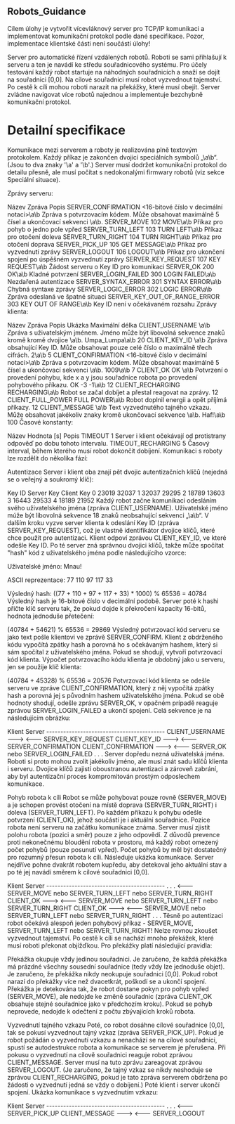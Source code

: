 ## Robots_Guidance

Cílem úlohy je vytvořit vícevláknový server pro TCP/IP komunikaci a implementovat komunikační protokol podle dané specifikace. Pozor, implementace klientské části není součástí úlohy!

Server pro automatické řízení vzdálených robotů. Roboti se sami přihlašují k serveru a ten je navádí ke středu souřadnicového systému. Pro účely testování každý robot startuje na náhodných souřadnicích a snaží se dojít na souřadnici [0,0]. Na cílové souřadnici musí robot vyzvednout tajemství. Po cestě k cíli mohou roboti narazit na překážky, které musí obejít. Server zvládne navigovat více robotů najednou a implementuje bezchybně komunikační protokol.

# Detailní specifikace
Komunikace mezi serverem a roboty je realizována plně textovým protokolem. Každý příkaz je zakončen dvojicí speciálních symbolů „\a\b“. (Jsou to dva znaky '\a' a '\b'.) Server musí dodržet komunikační protokol do detailu přesně, ale musí počítat s nedokonalými firmwary robotů (viz sekce Speciální situace).

Zprávy serveru:

Název	Zpráva Popis
SERVER_CONFIRMATION	<16-bitové číslo v decimální notaci>\a\b	Zpráva s potvrzovacím kódem. Může obsahovat maximálně 5 čísel a ukončovací sekvenci \a\b.
SERVER_MOVE	102 MOVE\a\b	Příkaz pro pohyb o jedno pole vpřed
SERVER_TURN_LEFT	103 TURN LEFT\a\b	Příkaz pro otočení doleva
SERVER_TURN_RIGHT	104 TURN RIGHT\a\b	Příkaz pro otočení doprava
SERVER_PICK_UP	105 GET MESSAGE\a\b	Příkaz pro vyzvednutí zprávy
SERVER_LOGOUT	106 LOGOUT\a\b	Příkaz pro ukončení spojení po úspěšném vyzvednutí zprávy
SERVER_KEY_REQUEST	107 KEY REQUEST\a\b	Žádost serveru o Key ID pro komunikaci
SERVER_OK	200 OK\a\b	Kladné potvrzení
SERVER_LOGIN_FAILED	300 LOGIN FAILED\a\b	Nezdařená autentizace
SERVER_SYNTAX_ERROR	301 SYNTAX ERROR\a\b	Chybná syntaxe zprávy
SERVER_LOGIC_ERROR	302 LOGIC ERROR\a\b	Zpráva odeslaná ve špatné situaci
SERVER_KEY_OUT_OF_RANGE_ERROR	303 KEY OUT OF RANGE\a\b	Key ID není v očekávaném rozsahu
Zprávy klienta:

Název	Zpráva	Popis	Ukázka	Maximální délka
CLIENT_USERNAME	<user name>\a\b	Zpráva s uživatelským jménem. Jméno může být libovolná sekvence znaků kromě kromě dvojice \a\b.	Umpa_Lumpa\a\b	20
CLIENT_KEY_ID	<Key ID>\a\b	Zpráva obsahující Key ID. Může obsahovat pouze celé číslo o maximálně třech cifrách.	2\a\b	5
CLIENT_CONFIRMATION	<16-bitové číslo v decimální notaci>\a\b	Zpráva s potvrzovacím kódem. Může obsahovat maximálně 5 čísel a ukončovací sekvenci \a\b.	1009\a\b	7
CLIENT_OK	OK <x> <y>\a\b	Potvrzení o provedení pohybu, kde x a y jsou souřadnice robota po provedení pohybového příkazu.	OK -3 -1\a\b	12
CLIENT_RECHARGING	RECHARGING\a\b	Robot se začal dobíjet a přestal reagovat na zprávy.		12
CLIENT_FULL_POWER	FULL POWER\a\b	Robot doplnil energii a opět příjímá příkazy.		12
CLIENT_MESSAGE	<text>\a\b	Text vyzvednutého tajného vzkazu. Může obsahovat jakékoliv znaky kromě ukončovací sekvence \a\b.	Haf!\a\b	100
Časové konstanty:

Název	Hodnota [s]	Popis
TIMEOUT	1	Server i klient očekávají od protistrany odpověď po dobu tohoto intervalu.
TIMEOUT_RECHARGING	5	Časový interval, během kterého musí robot dokončit dobíjení.
Komunikaci s roboty lze rozdělit do několika fází:

Autentizace
Server i klient oba znají pět dvojic autentizačních klíčů (nejedná se o veřejný a soukromý klíč):

Key ID	Server Key	Client Key
0	23019	32037
1	32037	29295
2	18789	13603
3	16443	29533
4	18189	21952
Každý robot začne komunikaci odesláním svého uživatelského jména (zpráva CLIENT_USERNAME). Uživatelské jméno múže být libovolná sekvence 18 znaků neobsahující sekvenci „\a\b“. V dalším kroku vyzve server klienta k odeslání Key ID (zpráva SERVER_KEY_REQUEST), což je vlastně identifikátor dvojice klíčů, které chce použít pro autentizaci. Klient odpoví zprávou CLIENT_KEY_ID, ve které odešle Key ID. Po té server zná správnou dvojici klíčů, takže může spočítat "hash" kód z uživatelského jména podle následujícího vzorce:

Uživatelské jméno: Mnau!

ASCII reprezentace: 77 110 97 117 33

Výsledný hash: ((77 + 110 + 97 + 117 + 33) * 1000) % 65536 = 40784
Výsledný hash je 16-bitové číslo v decimální podobě. Server poté k hashi přičte klíč serveru tak, že pokud dojde k překročení kapacity 16-bitů, hodnota jednoduše přetečení:

(40784 + 54621) % 65536 = 29869
Výsledný potvrzovací kód serveru se jako text pošle klientovi ve zprávě SERVER_CONFIRM. Klient z obdrženého kódu vypočítá zpátky hash a porovná ho s očekávaným hashem, který si sám spočítal z uživatelského jména. Pokud se shodují, vytvoří potvrzovací kód klienta. Výpočet potvrzovacího kódu klienta je obdobný jako u serveru, jen se použije klíč klienta:

(40784 + 45328) % 65536 = 20576
Potvrzovací kód klienta se odešle serveru ve zpráve CLIENT_CONFIRMATION, který z něj vypočítá zpátky hash a porovná jej s původním hashem uživatelského jména. Pokud se obě hodnoty shodují, odešle zprávu SERVER_OK, v opačném prípadě reaguje zprávou SERVER_LOGIN_FAILED a ukončí spojení. Celá sekvence je na následujícím obrázku:

Klient                  Server
​------------------------------------------
CLIENT_USERNAME     --->
                    <---    SERVER_KEY_REQUEST
CLIENT_KEY_ID       --->
                    <---    SERVER_CONFIRMATION
CLIENT_CONFIRMATION --->
                    <---    SERVER_OK
                              nebo
                            SERVER_LOGIN_FAILED
                      .
                      .
                      .
Server dopředu nezná uživatelská jména. Roboti si proto mohou zvolit jakékoliv jméno, ale musí znát sadu klíčů klienta i serveru. Dvojice klíčů zajistí oboustranou autentizaci a zároveň zabrání, aby byl autentizační proces kompromitován prostým odposlechem komunikace.

Pohyb robota k cíli
Robot se může pohybovat pouze rovně (SERVER_MOVE) a je schopen provést otočení na místě doprava (SERVER_TURN_RIGHT) i doleva (SERVER_TURN_LEFT). Po každém příkazu k pohybu odešle potvrzení (CLIENT_OK), jehož součástí je i aktuální souřadnice. Pozice robota není serveru na začátku komunikace známa. Server musí zjistit polohu robota (pozici a směr) pouze z jeho odpovědí. Z důvodů prevence proti nekonečnému bloudění robota v prostoru, má každý robot omezený počet pohybů (pouze posunutí vpřed). Počet pohybů by měl být dostatečný pro rozumný přesun robota k cíli. Následuje ukázka komunkace. Server nejdříve pohne dvakrát robotem kupředu, aby detekoval jeho aktuální stav a po té jej navádí směrem k cílové souřadnici [0,0].

Klient                  Server
​------------------------------------------
                  .
                  .
                  .
                <---    SERVER_MOVE
                          nebo
                        SERVER_TURN_LEFT
                          nebo
                        SERVER_TURN_RIGHT
CLIENT_OK       --->
                <---    SERVER_MOVE
                          nebo
                        SERVER_TURN_LEFT
                          nebo
                        SERVER_TURN_RIGHT
CLIENT_OK       --->
                <---    SERVER_MOVE
                          nebo
                        SERVER_TURN_LEFT
                          nebo
                        SERVER_TURN_RIGHT
                  .
                  .
                  .
Těsně po autentizaci robot očekává alespoň jeden pohybový příkaz - SERVER_MOVE, SERVER_TURN_LEFT nebo SERVER_TURN_RIGHT! Nelze rovnou zkoušet vyzvednout tajemství. Po cestě k cíli se nachází mnoho překážek, které musí roboti překonat objížďkou. Pro překážky platí následující pravidla:

Překážka okupuje vždy jedinou souřadnici.
Je zaručeno, že každá překážka má prázdné všechny sousední souřadnice (tedy vždy lze jednoduše objet).
Je zaručeno, že překážka nikdy neokupuje souřadnici [0,0].
Pokud robot narazí do překážky více než dvacetkrát, poškodí se a ukončí spojení.
Překážka je detekována tak, že robot dostane pokyn pro pohyb vpřed (SERVER_MOVE), ale nedojde ke změně souřadnic (zpráva CLIENT_OK obsahuje stejné souřadnice jako v předchozím kroku). Pokud se pohyb neprovede, nedojde k odečtení z počtu zbývajících kroků robota.

Vyzvednutí tajného vzkazu
Poté, co robot dosáhne cílové souřadnice [0,0], tak se pokusí vyzvednout tajný vzkaz (zpráva SERVER_PICK_UP). Pokud je robot požádán o vyzvednutí vzkazu a nenachází se na cílové souřadnici, spustí se autodestrukce robota a komunikace se serverem je přerušena. Při pokusu o vyzvednutí na cílově souřadnici reaguje robot zprávou CLIENT_MESSAGE. Server musí na tuto zprávu zareagovat zprávou SERVER_LOGOUT. (Je zaručeno, že tajný vzkaz se nikdy neshoduje se zprávou CLIENT_RECHARGING, pokud je tato zpráva serverem obdržena po žádosti o vyzvednutí jedná se vždy o dobíjení.) Poté klient i server ukončí spojení. Ukázka komunikace s vyzvednutím vzkazu:

Klient                  Server
​------------------------------------------
                  .
                  .
                  .
                <---    SERVER_PICK_UP
CLIENT_MESSAGE  --->
                <---    SERVER_LOGOUT
